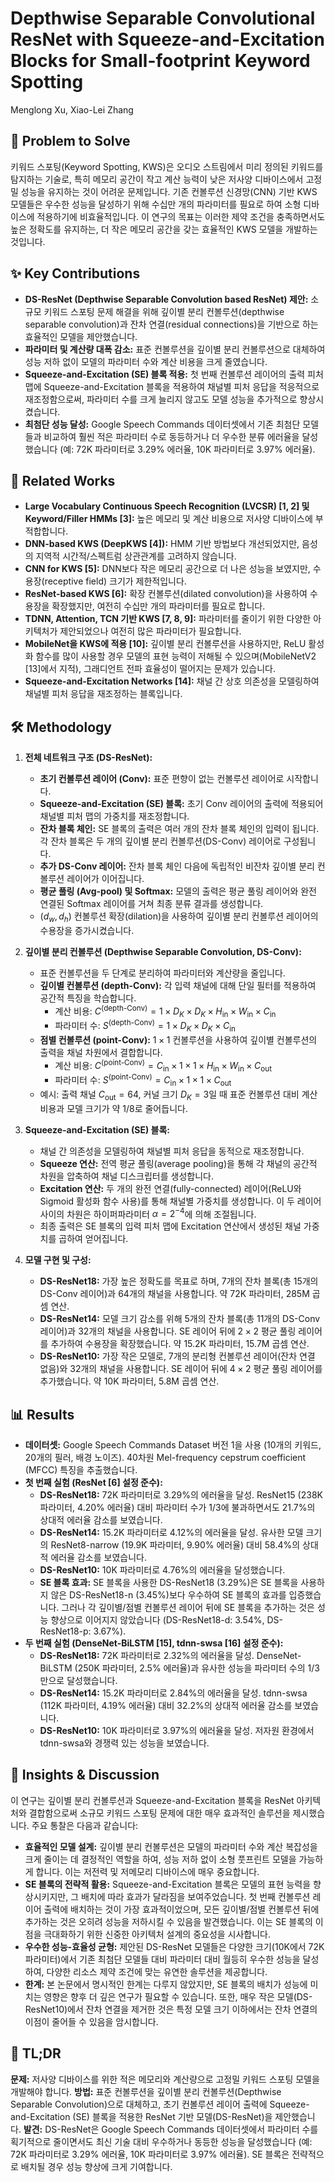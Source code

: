 # Depthwise Separable Convolutional ResNet with Squeeze-and-Excitation Blocks for Small-footprint Keyword Spotting

Menglong Xu, Xiao-Lei Zhang

## 🧩 Problem to Solve

키워드 스포팅(Keyword Spotting, KWS)은 오디오 스트림에서 미리 정의된 키워드를 탐지하는 기술로, 특히 메모리 공간이 작고 계산 능력이 낮은 저사양 디바이스에서 고정밀 성능을 유지하는 것이 어려운 문제입니다. 기존 컨볼루션 신경망(CNN) 기반 KWS 모델들은 우수한 성능을 달성하기 위해 수십만 개의 파라미터를 필요로 하여 소형 디바이스에 적용하기에 비효율적입니다. 이 연구의 목표는 이러한 제약 조건을 충족하면서도 높은 정확도를 유지하는, 더 작은 메모리 공간을 갖는 효율적인 KWS 모델을 개발하는 것입니다.

## ✨ Key Contributions

- **DS-ResNet (Depthwise Separable Convolution based ResNet) 제안:** 소규모 키워드 스포팅 문제 해결을 위해 깊이별 분리 컨볼루션(depthwise separable convolution)과 잔차 연결(residual connections)을 기반으로 하는 효율적인 모델을 제안했습니다.
- **파라미터 및 계산량 대폭 감소:** 표준 컨볼루션을 깊이별 분리 컨볼루션으로 대체하여 성능 저하 없이 모델의 파라미터 수와 계산 비용을 크게 줄였습니다.
- **Squeeze-and-Excitation (SE) 블록 적용:** 첫 번째 컨볼루션 레이어의 출력 피처 맵에 Squeeze-and-Excitation 블록을 적용하여 채널별 피처 응답을 적응적으로 재조정함으로써, 파라미터 수를 크게 늘리지 않고도 모델 성능을 추가적으로 향상시켰습니다.
- **최첨단 성능 달성:** Google Speech Commands 데이터셋에서 기존 최첨단 모델들과 비교하여 훨씬 적은 파라미터 수로 동등하거나 더 우수한 분류 에러율을 달성했습니다 (예: 72K 파라미터로 3.29% 에러율, 10K 파라미터로 3.97% 에러율).

## 📎 Related Works

- **Large Vocabulary Continuous Speech Recognition (LVCSR) [1, 2] 및 Keyword/Filler HMMs [3]:** 높은 메모리 및 계산 비용으로 저사양 디바이스에 부적합합니다.
- **DNN-based KWS (DeepKWS [4]):** HMM 기반 방법보다 개선되었지만, 음성의 지역적 시간적/스펙트럼 상관관계를 고려하지 않습니다.
- **CNN for KWS [5]:** DNN보다 작은 메모리 공간으로 더 나은 성능을 보였지만, 수용장(receptive field) 크기가 제한적입니다.
- **ResNet-based KWS [6]:** 확장 컨볼루션(dilated convolution)을 사용하여 수용장을 확장했지만, 여전히 수십만 개의 파라미터를 필요로 합니다.
- **TDNN, Attention, TCN 기반 KWS [7, 8, 9]:** 파라미터를 줄이기 위한 다양한 아키텍처가 제안되었으나 여전히 많은 파라미터가 필요합니다.
- **MobileNet을 KWS에 적용 [10]:** 깊이별 분리 컨볼루션을 사용하지만, ReLU 활성화 함수를 많이 사용할 경우 모델의 표현 능력이 저해될 수 있으며(MobileNetV2 [13]에서 지적), 그래디언트 전파 효율성이 떨어지는 문제가 있습니다.
- **Squeeze-and-Excitation Networks [14]:** 채널 간 상호 의존성을 모델링하여 채널별 피처 응답을 재조정하는 블록입니다.

## 🛠️ Methodology

1. **전체 네트워크 구조 (DS-ResNet):**

   - **초기 컨볼루션 레이어 (Conv):** 표준 편향이 없는 컨볼루션 레이어로 시작합니다.
   - **Squeeze-and-Excitation (SE) 블록:** 초기 Conv 레이어의 출력에 적용되어 채널별 피처 맵의 가중치를 재조정합니다.
   - **잔차 블록 체인:** SE 블록의 출력은 여러 개의 잔차 블록 체인의 입력이 됩니다. 각 잔차 블록은 두 개의 깊이별 분리 컨볼루션(DS-Conv) 레이어로 구성됩니다.
   - **추가 DS-Conv 레이어:** 잔차 블록 체인 다음에 독립적인 비잔차 깊이별 분리 컨볼루션 레이어가 이어집니다.
   - **평균 풀링 (Avg-pool) 및 Softmax:** 모델의 출력은 평균 풀링 레이어와 완전 연결된 Softmax 레이어를 거쳐 최종 분류 결과를 생성합니다.
   - $(d_w, d_h)$ 컨볼루션 확장(dilation)을 사용하여 깊이별 분리 컨볼루션 레이어의 수용장을 증가시켰습니다.

2. **깊이별 분리 컨볼루션 (Depthwise Separable Convolution, DS-Conv):**

   - 표준 컨볼루션을 두 단계로 분리하여 파라미터와 계산량을 줄입니다.
   - **깊이별 컨볼루션 (depth-Conv):** 각 입력 채널에 대해 단일 필터를 적용하여 공간적 특징을 학습합니다.
     - 계산 비용: $C^{(\text{depth-Conv})} = 1 \times D_K \times D_K \times H_{\text{in}} \times W_{\text{in}} \times C_{\text{in}}$
     - 파라미터 수: $S^{(\text{depth-Conv})} = 1 \times D_K \times D_K \times C_{\text{in}}$
   - **점별 컨볼루션 (point-Conv):** $1 \times 1$ 컨볼루션을 사용하여 깊이별 컨볼루션의 출력을 채널 차원에서 결합합니다.
     - 계산 비용: $C^{(\text{point-Conv})} = C_{\text{in}} \times 1 \times 1 \times H_{\text{in}} \times W_{\text{in}} \times C_{\text{out}}$
     - 파라미터 수: $S^{(\text{point-Conv})} = C_{\text{in}} \times 1 \times 1 \times C_{\text{out}}$
   - 예시: 출력 채널 $C_{\text{out}} = 64$, 커널 크기 $D_K = 3$일 때 표준 컨볼루션 대비 계산 비용과 모델 크기가 약 $1/8$로 줄어듭니다.

3. **Squeeze-and-Excitation (SE) 블록:**

   - 채널 간 의존성을 모델링하여 채널별 피처 응답을 동적으로 재조정합니다.
   - **Squeeze 연산:** 전역 평균 풀링(average pooling)을 통해 각 채널의 공간적 차원을 압축하여 채널 디스크립터를 생성합니다.
   - **Excitation 연산:** 두 개의 완전 연결(fully-connected) 레이어(ReLU와 Sigmoid 활성화 함수 사용)를 통해 채널별 가중치를 생성합니다. 이 두 레이어 사이의 차원은 하이퍼파라미터 $\alpha=2^{-4}$에 의해 조절됩니다.
   - 최종 출력은 SE 블록의 입력 피처 맵에 Excitation 연산에서 생성된 채널 가중치를 곱하여 얻어집니다.

4. **모델 구현 및 구성:**
   - **DS-ResNet18:** 가장 높은 정확도를 목표로 하며, 7개의 잔차 블록(총 15개의 DS-Conv 레이어)과 64개의 채널을 사용합니다. 약 72K 파라미터, 285M 곱셈 연산.
   - **DS-ResNet14:** 모델 크기 감소를 위해 5개의 잔차 블록(총 11개의 DS-Conv 레이어)과 32개의 채널을 사용합니다. SE 레이어 뒤에 $2 \times 2$ 평균 풀링 레이어를 추가하여 수용장을 확장했습니다. 약 15.2K 파라미터, 15.7M 곱셈 연산.
   - **DS-ResNet10:** 가장 작은 모델로, 7개의 분리형 컨볼루션 레이어(잔차 연결 없음)와 32개의 채널을 사용합니다. SE 레이어 뒤에 $4 \times 2$ 평균 풀링 레이어를 추가했습니다. 약 10K 파라미터, 5.8M 곱셈 연산.

## 📊 Results

- **데이터셋:** Google Speech Commands Dataset 버전 1을 사용 (10개의 키워드, 20개의 필러, 배경 노이즈). 40차원 Mel-frequency cepstrum coefficient (MFCC) 특징을 추출했습니다.
- **첫 번째 실험 (ResNet [6] 설정 준수):**
  - **DS-ResNet18:** 72K 파라미터로 3.29%의 에러율을 달성. ResNet15 (238K 파라미터, 4.20% 에러율) 대비 파라미터 수가 $1/3$에 불과하면서도 21.7%의 상대적 에러율 감소를 보였습니다.
  - **DS-ResNet14:** 15.2K 파라미터로 4.12%의 에러율을 달성. 유사한 모델 크기의 ResNet8-narrow (19.9K 파라미터, 9.90% 에러율) 대비 58.4%의 상대적 에러율 감소를 보였습니다.
  - **DS-ResNet10:** 10K 파라미터로 4.76%의 에러율을 달성했습니다.
  - **SE 블록 효과:** SE 블록을 사용한 DS-ResNet18 (3.29%)은 SE 블록을 사용하지 않은 DS-ResNet18-n (3.45%)보다 우수하여 SE 블록의 효과를 입증했습니다. 그러나 각 깊이별/점별 컨볼루션 레이어 뒤에 SE 블록을 추가하는 것은 성능 향상으로 이어지지 않았습니다 (DS-ResNet18-d: 3.54%, DS-ResNet18-p: 3.67%).
- **두 번째 실험 (DenseNet-BiLSTM [15], tdnn-swsa [16] 설정 준수):**
  - **DS-ResNet18:** 72K 파라미터로 2.32%의 에러율을 달성. DenseNet-BiLSTM (250K 파라미터, 2.5% 에러율)과 유사한 성능을 파라미터 수의 $1/3$만으로 달성했습니다.
  - **DS-ResNet14:** 15.2K 파라미터로 2.84%의 에러율을 달성. tdnn-swsa (112K 파라미터, 4.19% 에러율) 대비 32.2%의 상대적 에러율 감소를 보였습니다.
  - **DS-ResNet10:** 10K 파라미터로 3.97%의 에러율을 달성. 저자원 환경에서 tdnn-swsa와 경쟁력 있는 성능을 보였습니다.

## 🧠 Insights & Discussion

이 연구는 깊이별 분리 컨볼루션과 Squeeze-and-Excitation 블록을 ResNet 아키텍처와 결합함으로써 소규모 키워드 스포팅 문제에 대한 매우 효과적인 솔루션을 제시했습니다. 주요 통찰은 다음과 같습니다:

- **효율적인 모델 설계:** 깊이별 분리 컨볼루션은 모델의 파라미터 수와 계산 복잡성을 크게 줄이는 데 결정적인 역할을 하여, 성능 저하 없이 소형 풋프린트 모델을 가능하게 합니다. 이는 저전력 및 저메모리 디바이스에 매우 중요합니다.
- **SE 블록의 전략적 활용:** Squeeze-and-Excitation 블록은 모델의 표현 능력을 향상시키지만, 그 배치에 따라 효과가 달라짐을 보여주었습니다. 첫 번째 컨볼루션 레이어 출력에 배치하는 것이 가장 효과적이었으며, 모든 깊이별/점별 컨볼루션 뒤에 추가하는 것은 오히려 성능을 저하시킬 수 있음을 발견했습니다. 이는 SE 블록의 이점을 극대화하기 위한 신중한 아키텍처 설계의 중요성을 시사합니다.
- **우수한 성능-효율성 균형:** 제안된 DS-ResNet 모델들은 다양한 크기(10K에서 72K 파라미터)에서 기존 최첨단 모델들 대비 파라미터 대비 월등히 우수한 성능을 달성하여, 다양한 리소스 제약 조건에 맞는 유연한 솔루션을 제공합니다.
- **한계:** 본 논문에서 명시적인 한계는 다루지 않았지만, SE 블록의 배치가 성능에 미치는 영향은 향후 더 깊은 연구가 필요할 수 있습니다. 또한, 매우 작은 모델(DS-ResNet10)에서 잔차 연결을 제거한 것은 특정 모델 크기 이하에서는 잔차 연결의 이점이 줄어들 수 있음을 암시합니다.

## 📌 TL;DR

**문제:** 저사양 디바이스를 위한 적은 메모리와 계산량으로 고정밀 키워드 스포팅 모델을 개발해야 합니다.
**방법:** 표준 컨볼루션을 깊이별 분리 컨볼루션(Depthwise Separable Convolution)으로 대체하고, 초기 컨볼루션 레이어 출력에 Squeeze-and-Excitation (SE) 블록을 적용한 ResNet 기반 모델(DS-ResNet)을 제안했습니다.
**발견:** DS-ResNet은 Google Speech Commands 데이터셋에서 파라미터 수를 획기적으로 줄이면서도 최신 기술 대비 우수하거나 동등한 성능을 달성했습니다 (예: 72K 파라미터로 3.29% 에러율, 10K 파라미터로 3.97% 에러율). SE 블록은 전략적으로 배치될 경우 성능 향상에 크게 기여합니다.
